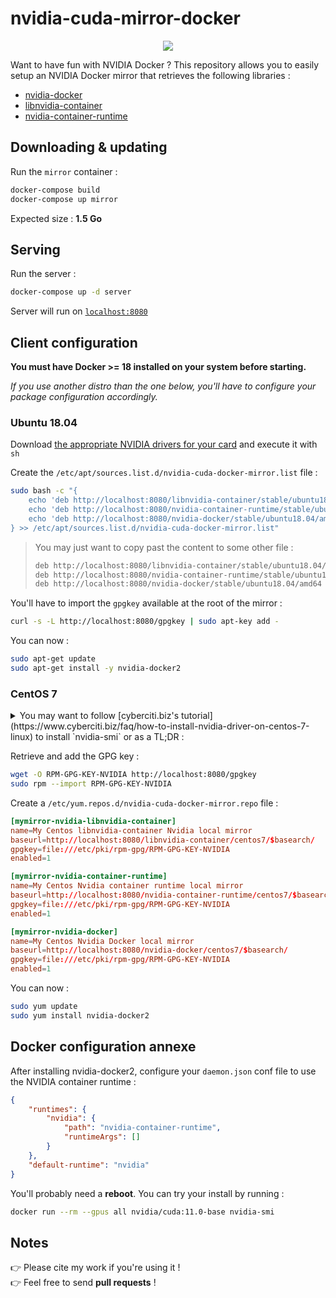 # nvidia-cuda-mirror-docker

<p align="center">
    <a href="https://travis-ci.com/github/flavienbwk/nvidia-cuda-mirror-docker" target="_blank">
        <img src="https://travis-ci.com/flavienbwk/nvidia-cuda-mirror-docker.svg?branch=main"/>
    </a>
</p>

Want to have fun with NVIDIA Docker ? This repository allows you to easily setup an NVIDIA Docker mirror that retrieves the following libraries :

- [nvidia-docker](https://github.com/NVIDIA/nvidia-docker)
- [libnvidia-container](https://github.com/NVIDIA/libnvidia-container)
- [nvidia-container-runtime](https://github.com/NVIDIA/nvidia-container-runtime)

## Downloading & updating

Run the `mirror` container :

```bash
docker-compose build
docker-compose up mirror
```

Expected size : **1.5 Go**

## Serving

Run the server :

```bash
docker-compose up -d server
```

Server will run on [`localhost:8080`](http://localhost:8080)  

## Client configuration

**You must have Docker >= 18 installed on your system before starting.**

_If you use another distro than the one below, you'll have to configure your package configuration accordingly._

### Ubuntu 18.04

Download [the appropriate NVIDIA drivers for your card](https://www.nvidia.com/Download/index.aspx) and execute it with `sh`

Create the `/etc/apt/sources.list.d/nvidia-cuda-docker-mirror.list` file :

```bash
sudo bash -c "{
    echo 'deb http://localhost:8080/libnvidia-container/stable/ubuntu18.04/amd64 /'
    echo 'deb http://localhost:8080/nvidia-container-runtime/stable/ubuntu18.04/amd64 /'
    echo 'deb http://localhost:8080/nvidia-docker/stable/ubuntu18.04/amd64 /'
} >> /etc/apt/sources.list.d/nvidia-cuda-docker-mirror.list"
```

> You may just want to copy past the content to some other file :
> ```txt
> deb http://localhost:8080/libnvidia-container/stable/ubuntu18.04/amd64 /
> deb http://localhost:8080/nvidia-container-runtime/stable/ubuntu18.04/amd64 /
> deb http://localhost:8080/nvidia-docker/stable/ubuntu18.04/amd64 /
> ```

You'll have to import the `gpgkey` available at the root of the mirror :

```bash
curl -s -L http://localhost:8080/gpgkey | sudo apt-key add -
```

You can now :

```bash
sudo apt-get update
sudo apt-get install -y nvidia-docker2
```

### CentOS 7

<details>
<summary>You may want to follow [cyberciti.biz's tutorial](https://www.cyberciti.biz/faq/how-to-install-nvidia-driver-on-centos-7-linux) to install `nvidia-smi` or as a TL;DR :</summary>

```bash
# After configuring your ElRepo and EPEL repositories
sudo yum group install "Development Tools"
sudo yum install kernel-devel
sudo yum -y install epel-release
sudo yum -y install dkms
```

In the `/etc/default/grub` file, append the following line to the `GRUB_CMDLINE_LINUX` property :

```txt
rd.driver.blacklist=nouveau nouveau.modeset=0
```

And then run :

```bash
sudo grub2-mkconfig -o /boot/grub2/grub.cfg
sudo bash -c "echo 'blacklist nouveau' > /etc/modprobe.d/blacklist-nouveau.conf" 
mv /boot/initramfs-$(uname -r).img /boot/initramfs-$(uname -r)-nouveau.img
dracut /boot/initramfs-$(uname -r).img $(uname -r)
sudo reboot
```

Once rebooted :

Download [the appropriate NVIDIA drivers for your card](https://www.nvidia.com/Download/index.aspx) and execute it with `sh`

```bash
sudo systemctl isolate multi-user.target
sh NVIDIA-Linux-x86_64-*.run
sudo reboot
```

</details>

Retrieve and add the GPG key :

```bash
wget -O RPM-GPG-KEY-NVIDIA http://localhost:8080/gpgkey
sudo rpm --import RPM-GPG-KEY-NVIDIA
```

Create a `/etc/yum.repos.d/nvidia-cuda-docker-mirror.repo` file :

```conf
[mymirror-nvidia-libnvidia-container]
name=My Centos libnvidia-container Nvidia local mirror
baseurl=http://localhost:8080/libnvidia-container/centos7/$basearch/
gpgkey=file:///etc/pki/rpm-gpg/RPM-GPG-KEY-NVIDIA
enabled=1

[mymirror-nvidia-container-runtime]
name=My Centos Nvidia container runtime local mirror
baseurl=http://localhost:8080/nvidia-container-runtime/centos7/$basearch/
gpgkey=file:///etc/pki/rpm-gpg/RPM-GPG-KEY-NVIDIA
enabled=1

[mymirror-nvidia-docker]
name=My Centos Nvidia Docker local mirror
baseurl=http://localhost:8080/nvidia-docker/centos7/$basearch/
gpgkey=file:///etc/pki/rpm-gpg/RPM-GPG-KEY-NVIDIA
enabled=1
```

You can now :

```bash
sudo yum update
sudo yum install nvidia-docker2
```

## Docker configuration annexe

After installing nvidia-docker2, configure your `daemon.json` conf file to use the NVIDIA container runtime :

```json
{
    "runtimes": {
        "nvidia": {
            "path": "nvidia-container-runtime",
            "runtimeArgs": []
        }
    },
    "default-runtime": "nvidia"
}
```

You'll probably need a **reboot**. You can try your install by running :

```bash
docker run --rm --gpus all nvidia/cuda:11.0-base nvidia-smi
```

## Notes

:point_right: Please cite my work if you're using it !  
:point_right: Feel free to send **pull requests** !
